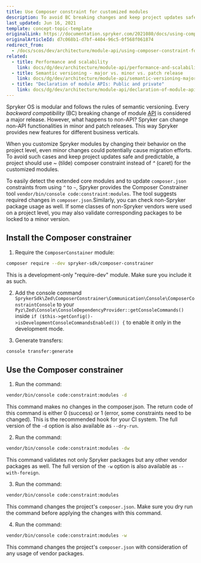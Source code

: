 ```yaml
---
title: Use Composer constraint for customized modules
description: To avoid BC breaking changes and keep project updates safe and predictable, a project should use ~ (tilde) composer constraint instead of ^ (caret) for the customized modules.
last_updated: Jun 16, 2021
template: concept-topic-template
originalLink: https://documentation.spryker.com/2021080/docs/using-composer-constraint
originalArticleId: d7c068b1-d7bf-4404-96c5-0f568f061874
redirect_from:
  - /docs/scos/dev/architecture/module-api/using-composer-constraint-for-customized-modules.html
related:
  - title: Performance and scalability
    link: docs/dg/dev/architecture/module-api/performance-and-scalability.html
  - title: Semantic versioning - major vs. minor vs. patch release
    link: docs/dg/dev/architecture/module-api/semantic-versioning-major-vs.-minor-vs.-patch-release.html
  - title: "Declaration of module APIs: Public and private"
    link: docs/dg/dev/architecture/module-api/declaration-of-module-apis-public-and-private.html
---
```


Spryker OS is modular and follows the rules of semantic versioning. Every _backward compatibility_ (BC) breaking change of module [API](/docs/dg/dev/architecture/module-api/declaration-of-module-apis-public-and-private.html) is considered a major release. However, what happens to non-API? Spryker can change non-API functionalities in minor and patch releases. This way Spryker provides new features for different business verticals.

When you customize Spryker modules by changing their behavior on the project level, even minor changes could potentially cause migration efforts. To avoid such cases and keep project updates safe and predictable, a project should use _~_ (tilde) composer constraint instead of _^_ (caret) for the customized modules.

To easily detect the extended core modules and to update `composer.json` constraints from using `^` to `~`, Spryker provides the Composer Constrainer tool `vendor/bin/console code:constraint:modules`. The tool suggests required changes in `composer.json`.Similarly, you can check non-Spryker package usage as well. If some classes of non-Spryker vendors were used on a project level, you may also validate corresponding packages to be locked to a minor version.

## Install the Composer constrainer

1. Require the `ComposerConstainer` module:

```bash
composer require --dev spryker-sdk/composer-constrainer
```

This is a development-only "require-dev" module. Make sure you include it as such.

2. Add the console command `SprykerSdk\Zed\ComposerConstrainer\Communication\Console\ComposerConstraintConsole` to your `Pyz\Zed\Console\ConsoleDependencyProvider::getConsoleCommands()` inside `if ($this->getConfig()->isDevelopmentConsoleCommandsEnabled()) {` to enable it only in the development mode.

3. Generate transfers:

```bash
console transfer:generate
```

## Use the Composer constrainer

1. Run the command:

```bash
vendor/bin/console code:constraint:modules -d
```

This command makes no changes in the composer.json. The return code of this command is either 0 (success) or 1 (error, some constraints need to be changed). This is the recommended hook for your CI system. The full version of the `-d` option is also available as `--dry-run`.

2. Run the command:

```bash
vendor/bin/console code:constraint:modules -dw
```

This command validates not only Spryker packages but any other vendor packages as well. The full version of the `-w` option is also available as `--with-foreign`.

3. Run the command:

```bash
vendor/bin/console code:constraint:modules
```

This command changes the project's `composer.json`. Make sure you dry run the command before applying the changes with this command.

4. Run the command:

```bash
vendor/bin/console code:constraint:modules -w
```

This command changes the project's `composer.json` with consideration of any usage of vendor packages.
